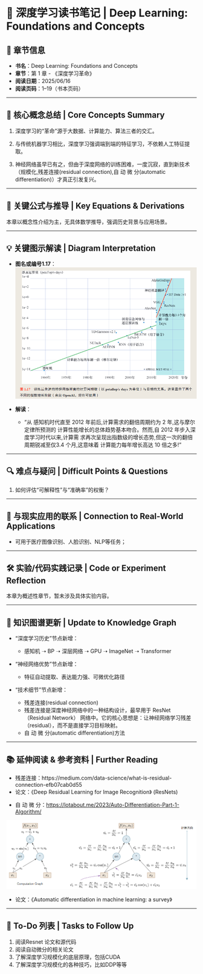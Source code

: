 # 📘 深度学习读书笔记 | Deep Learning: Foundations and Concepts

## 📖 章节信息

*   **书名**：Deep Learning: Foundations and Concepts
*   **章节**：第 1 章 - 《深度学习革命》
*   **阅读日期**：2025/06/16
*   **阅读页码**：1–19（书本页码）

***

## 🧠 核心概念总结 | Core Concepts Summary

1.  深度学习的“革命”源于大数据、计算能力、算法三者的交汇。

2.  与传统机器学习相比，深度学习强调端到端的特征学习，不依赖人工特征提取。

3.  神经网络虽早已有之，但由于深度网络的训练困难，一度沉寂，直到新技术（规模化,残差连接(residual connection),自 动 微 分(automatic differentiation)）才真正引发复兴。

***

## 🧪 关键公式与推导 | Key Equations & Derivations

本章以概念性介绍为主，无具体数学推导，强调历史背景与应用场景。

***

## 💡 关键图示解读 | Diagram Interpretation


*   **图名或编号1.17**：
  ![计算周期数的变化](./计算周期数.png)

*   **解读**：

    *  “从 感知机时代直至 2012 年前后,计算需求的翻倍周期约为 2 年,这与摩尔定律所预测的 计算性能增长的总体趋势基本吻合。然而,自 2012 年步入深度学习时代以来,计算需 求再次呈现出指数级的增长态势,但这一次的翻倍周期锐减至仅3.4 个月,这意味着 计算能力每年增长高达 10 倍之多!” 
***

## 🔍 难点与疑问 | Difficult Points & Questions

1.  如何评估“可解释性”与“准确率”的权衡？

***

## 📎 与现实应用的联系 | Connection to Real-World Applications

*   可用于医疗图像识别、人脸识别、NLP等任务；

***

## 🛠️ 实验/代码实践记录 | Code or Experiment Reflection

本章为概述性章节，暂未涉及具体实验内容。

***

## 🧭 知识图谱更新 | Update to Knowledge Graph

*   “深度学习历史”节点新增：

    *   感知机 ➝ BP ➝ 深层网络 ➝ GPU ➝ ImageNet ➝ Transformer

*   “神经网络优势”节点新增：

    *   特征自动提取、表达能力强、可微优化路径

*   “技术细节”节点新增：

    *  残差连接(residual connection)
    *  残差连接是深度神经网络中的一种结构设计，最早用于 ResNet（Residual Network） 网络中。它的核心思想是：让神经网络学习残差（residual），而不是直接学习目标映射。
    *  自 动 微 分(automatic differentiation)方法

***

## 📚 延伸阅读 & 参考资料 | Further Reading

*   残差连接：https\://medium.com/data-science/what-is-residual-connection-efb07cab0d55
*   论文：《Deep Residual Learning for Image Recognition》 (ResNets)

<!---->

*   自 动 微 分：<https://lotabout.me/2023/Auto-Differentiation-Part-1-Algorithm/>

![自动微分反向传播](./自动微分.png)

*   论文：《Automatic differentiation in machine learning: a survey》

***

## 📌 To-Do 列表 | Tasks to Follow Up

1.  阅读Resnet 论文和源代码
2.  阅读自动微分的相关论文
3.  了解深度学习规模化的底层原理，包括CUDA
4.  了解深度学习规模化的各种技巧，比如DDP等等
